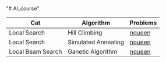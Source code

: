 "# AI_course" 

| Cat | Algorithm     |  Problems | 
|---------|---------------|-----------|
|    Local Search   | Hill Climbing | [nqueen](https://github.com/nsojib/AI_course/blob/master/hill_climb_nqueen.ipynb)     |
|    Local Search   | Simulated Annealing | [nqueen]( https://github.com/nsojib/AI_course/blob/master/simulated_annealing_nqueen.ipynb) |
|    Local Beam Search   | Ganetic Algorithm  | [nqueen](https://github.com/nsojib/AI_course/blob/master/ga_nqueen.ipynb) |
